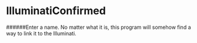# IlluminatiConfirmed
######Enter a name. No matter what it is, this program will somehow find a way to link it to the Illuminati.
